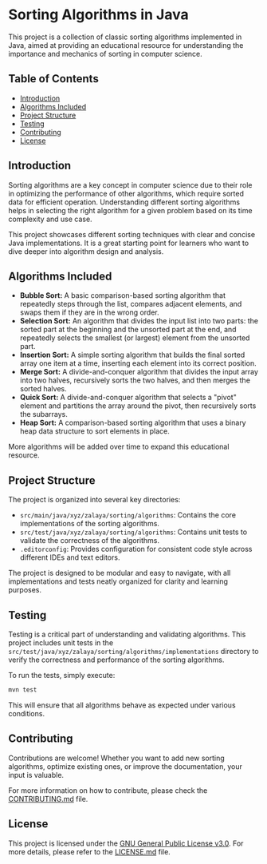 # Sorting Algorithms in Java

This project is a collection of classic sorting algorithms implemented in Java, aimed at providing an educational resource for understanding the importance and mechanics of sorting in computer science.

## Table of Contents

- [Introduction](#introduction)
- [Algorithms Included](#algorithms-included)
- [Project Structure](#project-structure)
- [Testing](#testing)
- [Contributing](#contributing)
- [License](#license)

## Introduction

Sorting algorithms are a key concept in computer science due to their role in optimizing the performance of other algorithms, which require sorted data for efficient operation. Understanding different sorting algorithms helps in selecting the right algorithm for a given problem based on its time complexity and use case.

This project showcases different sorting techniques with clear and concise Java implementations. It is a great starting point for learners who want to dive deeper into algorithm design and analysis.

## Algorithms Included

- **Bubble Sort:** A basic comparison-based sorting algorithm that repeatedly steps through the list, compares adjacent elements, and swaps them if they are in the wrong order.
- **Selection Sort:** An algorithm that divides the input list into two parts: the sorted part at the beginning and the unsorted part at the end, and repeatedly selects the smallest (or largest) element from the unsorted part.
- **Insertion Sort:** A simple sorting algorithm that builds the final sorted array one item at a time, inserting each element into its correct position.
- **Merge Sort:** A divide-and-conquer algorithm that divides the input array into two halves, recursively sorts the two halves, and then merges the sorted halves.
- **Quick Sort:** A divide-and-conquer algorithm that selects a "pivot" element and partitions the array around the pivot, then recursively sorts the subarrays.
- **Heap Sort:** A comparison-based sorting algorithm that uses a binary heap data structure to sort elements in place.

More algorithms will be added over time to expand this educational resource.

## Project Structure

The project is organized into several key directories:

- `src/main/java/xyz/zalaya/sorting/algorithms`: Contains the core implementations of the sorting algorithms.
- `src/test/java/xyz/zalaya/sorting/algorithms`: Contains unit tests to validate the correctness of the algorithms.
- `.editorconfig`: Provides configuration for consistent code style across different IDEs and text editors.

The project is designed to be modular and easy to navigate, with all implementations and tests neatly organized for clarity and learning purposes.

## Testing

Testing is a critical part of understanding and validating algorithms. This project includes unit tests in the `src/test/java/xyz/zalaya/sorting/algorithms/implementations` directory to verify the correctness and performance of the sorting algorithms.

To run the tests, simply execute:

```bash
mvn test
```

This will ensure that all algorithms behave as expected under various conditions.

## Contributing

Contributions are welcome! Whether you want to add new sorting algorithms, optimize existing ones, or improve the documentation, your input is valuable.

For more information on how to contribute, please check the [CONTRIBUTING.md](.github/CONTRIBUTING.md) file.

## License

This project is licensed under the [GNU General Public License v3.0](.github/LICENSE). For more details, please refer to the [LICENSE.md](.github/LICENSE) file.
